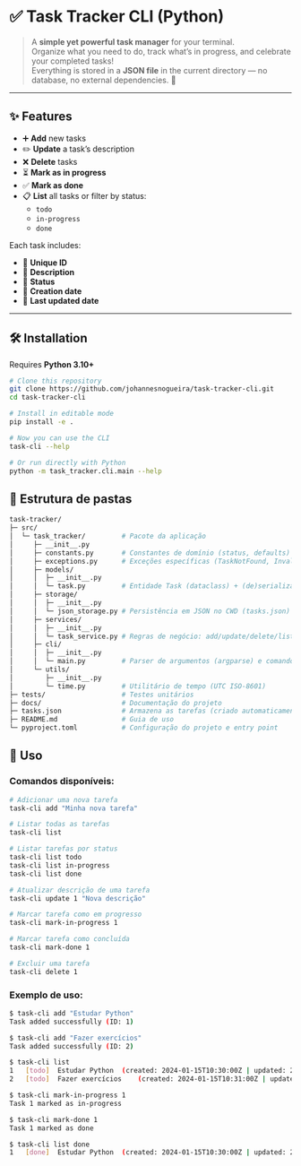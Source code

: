 # ✅ Task Tracker CLI (Python)

> A **simple yet powerful task manager** for your terminal.  
> Organize what you need to do, track what’s in progress, and celebrate your completed tasks!  
> Everything is stored in a **JSON file** in the current directory — no database, no external dependencies. 🚀

---

## ✨ Features

- ➕ **Add** new tasks
- ✏️ **Update** a task’s description
- ❌ **Delete** tasks
- ⏳ **Mark as in progress**
- ✅ **Mark as done**
- 📋 **List** all tasks or filter by status:
  - `todo`
  - `in-progress`
  - `done`

Each task includes:

- 🔑 **Unique ID**
- 📝 **Description**
- 📌 **Status**
- 📅 **Creation date**
- 🔄 **Last updated date**

---

## 🛠️ Installation

Requires **Python 3.10+**

```bash
# Clone this repository
git clone https://github.com/johannesnogueira/task-tracker-cli.git
cd task-tracker-cli

# Install in editable mode
pip install -e .

# Now you can use the CLI
task-cli --help

# Or run directly with Python
python -m task_tracker.cli.main --help
```

## 📁 Estrutura de pastas

```bash
task-tracker/
├─ src/
│  └─ task_tracker/         # Pacote da aplicação
│     ├─ __init__.py
│     ├─ constants.py       # Constantes de domínio (status, defaults)
│     ├─ exceptions.py      # Exceções específicas (TaskNotFound, InvalidStatus, etc.)
│     ├─ models/
│     │  ├─ __init__.py
│     │  └─ task.py         # Entidade Task (dataclass) + (de)serialização dict
│     ├─ storage/
│     │  ├─ __init__.py
│     │  └─ json_storage.py # Persistência em JSON no CWD (tasks.json)
│     ├─ services/
│     │  ├─ __init__.py
│     │  └─ task_service.py # Regras de negócio: add/update/delete/list
│     ├─ cli/
│     │  ├─ __init__.py
│     │  └─ main.py         # Parser de argumentos (argparse) e comandos
│     └─ utils/
│        ├─ __init__.py
│        └─ time.py         # Utilitário de tempo (UTC ISO-8601)
├─ tests/                   # Testes unitários
├─ docs/                    # Documentação do projeto
├─ tasks.json               # Armazena as tarefas (criado automaticamente)
├─ README.md                # Guia de uso
└─ pyproject.toml           # Configuração do projeto e entry point
```

## 📖 Uso

### Comandos disponíveis:

```bash
# Adicionar uma nova tarefa
task-cli add "Minha nova tarefa"

# Listar todas as tarefas
task-cli list

# Listar tarefas por status
task-cli list todo
task-cli list in-progress
task-cli list done

# Atualizar descrição de uma tarefa
task-cli update 1 "Nova descrição"

# Marcar tarefa como em progresso
task-cli mark-in-progress 1

# Marcar tarefa como concluída
task-cli mark-done 1

# Excluir uma tarefa
task-cli delete 1
```

### Exemplo de uso:

```bash
$ task-cli add "Estudar Python"
Task added successfully (ID: 1)

$ task-cli add "Fazer exercícios"
Task added successfully (ID: 2)

$ task-cli list
1	[todo]	Estudar Python	(created: 2024-01-15T10:30:00Z | updated: 2024-01-15T10:30:00Z)
2	[todo]	Fazer exercícios	(created: 2024-01-15T10:31:00Z | updated: 2024-01-15T10:31:00Z)

$ task-cli mark-in-progress 1
Task 1 marked as in-progress

$ task-cli mark-done 1
Task 1 marked as done

$ task-cli list done
1	[done]	Estudar Python	(created: 2024-01-15T10:30:00Z | updated: 2024-01-15T10:32:00Z)
```

